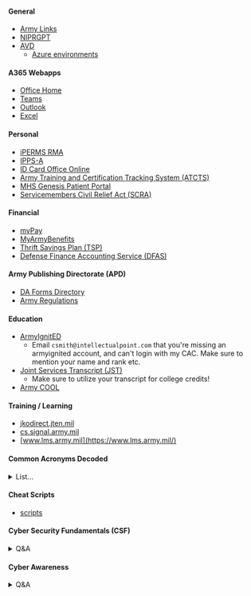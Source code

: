 #### General
  - [Army Links](https://armylinks.com/all-links/)
  - [NIPRGPT](https://chat.niprgpt.mil/)
  - [AVD](https://aka.ms/AVDGov)
    - [Azure environments](https://learn.microsoft.com/en-us/azure/virtual-desktop/users/connect-remote-desktop-client?tabs=web#subscribe-to-a-workspace-and-connect-to-your-desktops-and-applications)

#### A365 Webapps
  - [Office Home](https://www.ohome.apps.mil/)
  - [Teams](https://dod.teams.microsoft.us/v2/)
  - [Outlook](https://webmail.apps.mil/mail/inbox)
  - [Excel](https://www.ohome.apps.mil/launch/excel?auth=2&username=.mil@army.mil)

#### Personal
  - [iPERMS RMA](https://iperms.hrc.army.mil/)
  - [IPPS-A](https://ipps-a.army.mil/)
  - [ID Card Office Online](https://idco-pki.dmdc.osd.mil/idco/myprofile-info)
  - [Army Training and Certification Tracking System (ATCTS)](https://atcts.army.mil/)
  - [MHS Genesis Patient Portal](https://my.mhsgenesis.health.mil/pages/home)
  - [Servicemembers Civil Relief Act (SCRA)](https://www.militaryonesource.mil/financial-legal/personal-finance/servicemembers-civil-relief-act/)

#### Financial
  - [myPay](https://mypay.dfas.mil/)
  - [MyArmyBenefits](https://myarmybenefits.us.army.mil/)
  - [Thrift Savings Plan (TSP)](https://www.tsp.gov/)
  - [Defense Finance Accounting Service (DFAS)](https://www.dfas.mil/)

#### Army Publishing Directorate (APD)
  - [DA Forms Directory](https://armypubs.army.mil/default.aspx)
  - [Army Regulations](https://armypubs.army.mil/productmaps/pubform/ar.aspx)

#### Education
  - [ArmyIgnitED](https://www.armyignited.army.mil/student/)
      - Email ```csmith@intellectualpoint.com``` that you're missing an armyignited account, and can't login with my CAC. Make sure to mention your name and rank etc.
  - [Joint Services Transcript (JST)](https://jst.doded.mil/jst/)
      - Make sure to utilize your transcript for college credits!
  - [Army COOL](https://www.cool.osd.mil/army/index.html)

#### Training / Learning
  - [jkodirect.jten.mil](https://jkodirect.jten.mil/Atlas2/page/desktop/DesktopHome.jsf)
  - [cs.signal.army.mil](https://cs.signal.army.mil/UserMngmt/UserPortal.asp)
  - [www.lms.army.mil](https://www.lms.army.mil/)

#### Common Acronyms Decoded

<details>
<summary>List...</summary>

| Acronym | Meaning                                                      |
|---------|--------------------------------------------------------------|
| APFU    | Army Physical Fitness Uniform                                |
| AT      | Annual Training                                              |
| CPX     | Command Post Exercises                                       |
| ETS     | Expiration Term of Service (Leave the Army)                 |
| FTX     | Field Training Exercises                                     |
| IDT     | Inactive Duty Training                                       |
| PHA     | Physical Health Assessment                                   |
| PMT     | Pre Mobilization Training                                    |
| PT      | Physical Training                                            |
| RMA     | Risk Management Assessment                                   |
| RSD     | Regular Scheduled Drill                                      |
| SRP     | Soldier Readiness Processing (PHA but for pre-deployment)   |
| SM      | Service Member(s)                                           |
| WFX     | Warfighter Exercise (Pre-deployment training)               |
| NCO     | Non-Commissioned Officer                                     |
| MOS     | Military Occupational Specialty                              |
| OPSEC   | Operational Security                                         |
| SOP     | Standard Operating Procedure                                 |
| TAD     | Temporary Additional Duty                                    |
| UA      | Unauthorized Absence                                        |
| VA      | Volunteer Army                                              |
| XO      | Executive Officer                                           |

</details>

#### Cheat Scripts
  - [scripts](https://github.com/Clutch152/scripts)

#### Cyber Security Fundamentals (CSF)

<details>
<summary>Q&A</summary>

- [CSF Pre-Test](https://cs.signal.army.mil//UserMngmt/CyberFundamentals/lessons/pretest.asp)

| Question | Answer |
|----------|--------|
| A Botnet is a term derived from the idea of bot networks In its most basic form, a bot is simply an automated computer program, or robot | True |
| A denial-of-service (DoS) attack occurs when legitimate _________ are unable to access ________, ______ or other network resources due to the actions of malicious cyber threat factors | users, Information systems, devices |
| According to DoD 8570.01-M, the IA technical category consists of how many levels? | I, II, & III |
| An indication is a sign that an incident may never occur | FALSE |
| Are website defacement and DoS possible cyberattacks against websites | True |
| A precursor is a sign that an incident may occur in the future | True |
| A ________ and _________ are network infrastructure devices | All |
| Cybersecurity is not a holistic program to manage Information Technology related security risk | FALSE |
| Encryptions is a way to send a message in ____________ | code |
| _____________your wireless data prevents anyone who might be able to access your network from viewing it | Encrypting |
| Individual networks may be affected by DoS attacks without being directly targeted | True |
| In accordance with AR 25-2, whose responsibility is it to ensure all users receive initial and annual IA awareness training? | IASO |
| IAW AR 25-2 all new appointed cybersecurity workforce personnel must achieve appropriate qualification requirements within? | 6 months |
| Indications of an incident fall into two categories | Indications and precursors |
| Interoperability is a weakness in Cloud Computing | TRUE |
| Security plans are not living documents | FALSE |
| SSID stands for | Service Set Identifier |
| What are rootkits | A piece of software that can be installed and hidden on your computer without your knowledge |
| What are the four objectives of planning for security | Identify, design, test and monitor |
| What does LAMP stands for | Linux, Apache, My SQL and PHP |
| What is a Distributed Denial-of-Service attack? | It occurs when multiple machines are operating together to attack one target |
| What is a fake Antivirus | Malicious software designed to steal information from unsuspecting users by mimicking legitimate security software |
| What is a hash function | A fixed-length string of numbers and letters generated from a mathematical algorithm and an arbitrarily sized message such as an email, document, picture or other type of data. |
| What is a Virtual Private Network used for | Allows employees to connect securely to their network when away from the office |
| What is Website security | The protection of personal and organizational public-facing websites from cyberattacks |
| Which of the following categories require a privileged access agreement? | IA Technical |
| Which of the following certifications would satisfy IAM level II and IAM level III? | CISSP |
| How can I protect myself against fake antiviruses | All |
| How often do all cybersecurity workforce personnel take the Cybersecurity Fundamental training IAW DA PAM 25-2-6 | Every 3 years |
| Viruses, Worms and Trojan horses are types of malicious code | True |
| What does an Incident Response Plans allows for | A timely and controlled response to security incidents, and attempts to mitigate any damage or lose |
| What is the current DoD repository for sharing security authorization packages and risk assessment data with Authorizing officials? | Enterprise Mission Assurance Support Service (eMass) |
| What are the three main cloud computing service models | Software as a Service, platform as a Service and Infrastructure as a Service |

#### POST Request:
- https://cs.signal.army.mil/UserMngmt/CyberFundamentals/lessons/CsfPretestSubmit.asp
- https://cs.signal.army.mil/UserMngmt/CyberFundamentals/lessons/CsfExam_submit.asp

</details>

#### Cyber Awareness

<details>
<summary>Q&A</summary>

- [Quizlet - DOD Cyber Awareness Challenge 2025 Knowledge check](https://quizlet.com/959068751/dod-cyber-awareness-challenge-2025-knowledge-check-flash-cards/)

- [CA Pre-Test](https://cs.signal.army.mil/UserMngmt/CyberAwareness_2025/launch.asp)

| Question | Answer |
|----------|--------|
| Which of the following is an example of behavior that you should report? |  |
|  |  |
|  |  |
|  |  |
|  |  |
|  |  |
|  |  |
|  |  |
|  |  |
|  |  |
|  |  |

</details>
